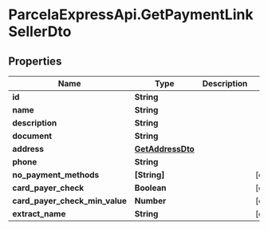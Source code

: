 # ParcelaExpressApi.GetPaymentLinkSellerDto

## Properties

Name | Type | Description | Notes
------------ | ------------- | ------------- | -------------
**id** | **String** |  | 
**name** | **String** |  | 
**description** | **String** |  | 
**document** | **String** |  | 
**address** | [**GetAddressDto**](GetAddressDto.md) |  | 
**phone** | **String** |  | 
**no_payment_methods** | **[String]** |  | [optional] 
**card_payer_check** | **Boolean** |  | [optional] 
**card_payer_check_min_value** | **Number** |  | [optional] 
**extract_name** | **String** |  | [optional] 


